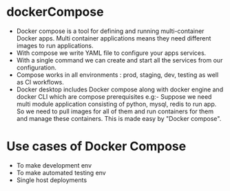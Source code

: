 # dockerCompose

- Docker compose is a tool for defining and running multi-container Docker apps. Multi container applications means they need different images to run applications.
- With compose we write YAML file to configure your apps services.
- With a single command we can create and start all the services from our configuration.
- Compose works in all environments : prod, staging, dev, testing as well as CI workflows.
- Docker desktop includes Docker compose along with docker engine and docker CLI which are compose prerequisites
e.g:- Suppose we need multi module application consisting of python, mysql, redis to run app. So we need to pull images for all of them and run containers for them and manage these containers. This is made easy by "Docker compose".

# Use cases of Docker Compose
- To make development env
- To make automated testing env
- Single host deployments
